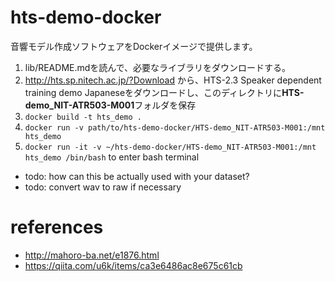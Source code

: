 # hts-demo-docker
音響モデル作成ソフトウェアをDockerイメージで提供します。
1. lib/README.mdを読んで、必要なライブラリをダウンロードする。
1. http://hts.sp.nitech.ac.jp/?Download から、HTS-2.3 Speaker dependent training demo Japaneseをダウンロードし、このディレクトリに**HTS-demo_NIT-ATR503-M001**フォルダを保存
1. `docker build -t hts_demo .`
1. `docker run -v path/to/hts-demo-docker/HTS-demo_NIT-ATR503-M001:/mnt hts_demo`
1. `docker run -it -v ~/hts-demo-docker/HTS-demo_NIT-ATR503-M001:/mnt hts_demo /bin/bash` to enter bash terminal

* todo: how can this be actually used with your dataset?
* todo: convert wav to raw if necessary

# references
* http://mahoro-ba.net/e1876.html
* https://qiita.com/u6k/items/ca3e6486ac8e675c61cb
